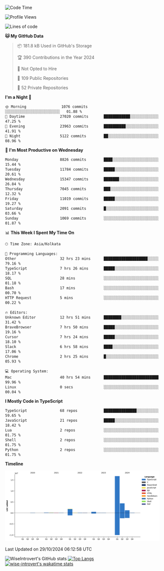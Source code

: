 <!--START_SECTION:waka-->
![Code Time](http://img.shields.io/badge/Code%20Time-1%2C753%20hrs%2056%20mins-blue)

![Profile Views](http://img.shields.io/badge/Profile%20Views-0-blue)

![Lines of code](https://img.shields.io/badge/From%20Hello%20World%20I%27ve%20Written-25.4%20million%20lines%20of%20code-blue)

**🐱 My GitHub Data** 

> 📦 181.8 kB Used in GitHub's Storage 
 > 
> 🏆 390 Contributions in the Year 2024
 > 
> 🚫 Not Opted to Hire
 > 
> 📜 109 Public Repositories 
 > 
> 🔑 52 Private Repositories 
 > 
**I'm a Night 🦉** 

```text
🌞 Morning                1076 commits        ░░░░░░░░░░░░░░░░░░░░░░░░░   01.88 % 
🌆 Daytime                27020 commits       ████████████░░░░░░░░░░░░░   47.25 % 
🌃 Evening                23963 commits       ██████████░░░░░░░░░░░░░░░   41.91 % 
🌙 Night                  5122 commits        ██░░░░░░░░░░░░░░░░░░░░░░░   08.96 % 
```
📅 **I'm Most Productive on Wednesday** 

```text
Monday                   8826 commits        ████░░░░░░░░░░░░░░░░░░░░░   15.44 % 
Tuesday                  11784 commits       █████░░░░░░░░░░░░░░░░░░░░   20.61 % 
Wednesday                15347 commits       ███████░░░░░░░░░░░░░░░░░░   26.84 % 
Thursday                 7045 commits        ███░░░░░░░░░░░░░░░░░░░░░░   12.32 % 
Friday                   11019 commits       █████░░░░░░░░░░░░░░░░░░░░   19.27 % 
Saturday                 2091 commits        █░░░░░░░░░░░░░░░░░░░░░░░░   03.66 % 
Sunday                   1069 commits        ░░░░░░░░░░░░░░░░░░░░░░░░░   01.87 % 
```


📊 **This Week I Spent My Time On** 

```text
🕑︎ Time Zone: Asia/Kolkata

💬 Programming Languages: 
Other                    32 hrs 23 mins      ████████████████████░░░░░   79.16 % 
TypeScript               7 hrs 26 mins       █████░░░░░░░░░░░░░░░░░░░░   18.17 % 
SQL                      28 mins             ░░░░░░░░░░░░░░░░░░░░░░░░░   01.18 % 
Bash                     17 mins             ░░░░░░░░░░░░░░░░░░░░░░░░░   00.70 % 
HTTP Request             5 mins              ░░░░░░░░░░░░░░░░░░░░░░░░░   00.22 % 

🔥 Editors: 
Unknown Editor           12 hrs 51 mins      ████████░░░░░░░░░░░░░░░░░   31.42 % 
BraveBrowser             7 hrs 50 mins       █████░░░░░░░░░░░░░░░░░░░░   19.16 % 
Cursor                   7 hrs 24 mins       █████░░░░░░░░░░░░░░░░░░░░   18.10 % 
Slack                    6 hrs 58 mins       ████░░░░░░░░░░░░░░░░░░░░░   17.06 % 
Chrome                   2 hrs 25 mins       █░░░░░░░░░░░░░░░░░░░░░░░░   05.93 % 

💻 Operating System: 
Mac                      40 hrs 54 mins      █████████████████████████   99.96 % 
Linux                    0 secs              ░░░░░░░░░░░░░░░░░░░░░░░░░   00.04 % 
```

**I Mostly Code in TypeScript** 

```text
TypeScript               68 repos            ███████████████░░░░░░░░░░   59.65 % 
JavaScript               21 repos            █████░░░░░░░░░░░░░░░░░░░░   18.42 % 
Lua                      2 repos             ░░░░░░░░░░░░░░░░░░░░░░░░░   01.75 % 
Shell                    2 repos             ░░░░░░░░░░░░░░░░░░░░░░░░░   01.75 % 
Python                   2 repos             ░░░░░░░░░░░░░░░░░░░░░░░░░   01.75 % 
```



**Timeline**

![Lines of Code chart](https://raw.githubusercontent.com/wise-introvert/wise-introvert/master/assets/bar_graph.png)


 Last Updated on 29/10/2024 06:12:58 UTC
<!--END_SECTION:waka-->

![WiseIntrovert's GitHub stats](https://github-readme-stats.vercel.app/api?username=wise-introvert&count_private=true&show_icons=true)
[![Top Langs](https://github-readme-stats.vercel.app/api/top-langs/?username=wise-introvert&langs_count=10)](https://github.com/anuraghazra/github-readme-stats)
[![wise-introvert's wakatime stats](https://github-readme-stats.vercel.app/api/wakatime?username=wiseintrovert)](https://github.com/anuraghazra/github-readme-stats)
